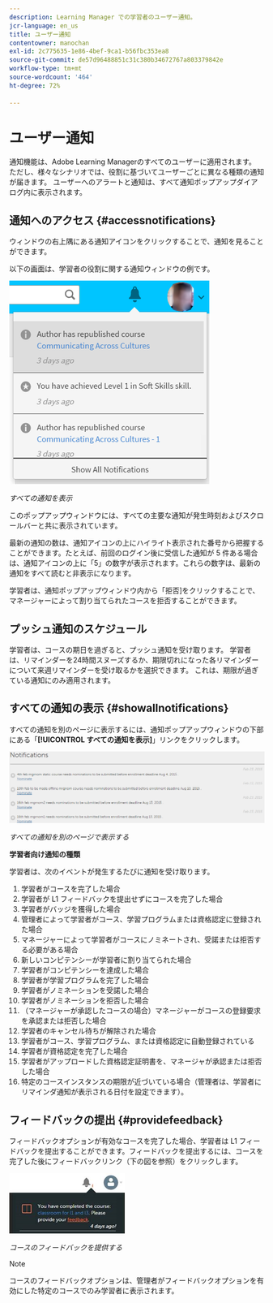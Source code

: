 ```yaml
---
description: Learning Manager での学習者のユーザー通知。
jcr-language: en_us
title: ユーザー通知
contentowner: manochan
exl-id: 2c775635-1e86-4bef-9ca1-b56fbc353ea8
source-git-commit: de57d96488851c31c380b34672767a803379842e
workflow-type: tm+mt
source-wordcount: '464'
ht-degree: 72%

---
```


# ユーザー通知

<!--User notifications for Learners in Learning Manager.-->

通知機能は、Adobe Learning Managerのすべてのユーザーに適用されます。 ただし、様々なシナリオでは、役割に基づいてユーザーごとに異なる種類の通知が届きます。 ユーザーへのアラートと通知は、すべて通知ポップアップダイアログ内に表示されます。

## 通知へのアクセス {#accessnotifications}

ウィンドウの右上隅にある通知アイコンをクリックすることで、通知を見ることができます。

以下の画面は、学習者の役割に関する通知ウィンドウの例です。

![](assets/learner-notifications.png)

*すべての通知を表示*

このポップアップウィンドウには、すべての主要な通知が発生時刻およびスクロールバーと共に表示されています。

最新の通知の数は、通知アイコンの上にハイライト表示された番号から把握することができます。たとえば、前回のログイン後に受信した通知が 5 件ある場合は、通知アイコンの上に「5」の数字が表示されます。これらの数字は、最新の通知をすべて読むと非表示になります。

学習者は、通知ポップアップウィンドウ内から「拒否&rbrack;をクリックすることで、マネージャーによって割り当てられたコースを拒否することができます。

## プッシュ通知のスケジュール

学習者は、コースの期日を過ぎると、プッシュ通知を受け取ります。 学習者は、リマインダーを24時間スヌーズするか、期限切れになった各リマインダーについて来週リマインダーを受け取るかを選択できます。 これは、期限が過ぎている通知にのみ適用されます。

## すべての通知の表示 {#showallnotifications}

すべての通知を別のページに表示するには、通知ポップアップウィンドウの下部にある「**[!UICONTROL すべての通知を表示]**」リンクをクリックします。

![](assets/notifications-page.png)

*すべての通知を別のページで表示する*

**学習者向け通知の種類**

学習者は、次のイベントが発生するたびに通知を受け取ります。

1. 学習者がコースを完了した場合
1. 学習者が L1 フィードバックを提出せずにコースを完了した場合
1. 学習者がバッジを獲得した場合
1. 管理者によって学習者がコース、学習プログラムまたは資格認定に登録された場合
1. マネージャーによって学習者がコースにノミネートされ、受諾または拒否する必要がある場合
1. 新しいコンピテンシーが学習者に割り当てられた場合
1. 学習者がコンピテンシーを達成した場合
1. 学習者が学習プログラムを完了した場合
1. 学習者がノミネーションを受諾した場合
1. 学習者がノミネーションを拒否した場合
1. （マネージャーが承認したコースの場合）マネージャーがコースの登録要求を承認または拒否した場合
1. 学習者のキャンセル待ちが解除された場合
1. 学習者がコース、学習プログラム、または資格認定に自動登録されている
1. 学習者が資格認定を完了した場合
1. 学習者がアップロードした資格認定証明書を、マネージャが承認または拒否した場合
1. 特定のコースインスタンスの期限が近づいている場合（管理者は、学習者にリマインダ通知が表示される日付を設定できます）。

## フィードバックの提出 {#providefeedback}

フィードバックオプションが有効なコースを完了した場合、学習者は L1 フィードバックを提出することができます。フィードバックを提出するには、コースを完了した後にフィードバックリンク（下の図を参照）をクリックします。

![](assets/feedback.png)

*コースのフィードバックを提供する*

>[!NOTE]
>
>コースのフィードバックオプションは、管理者がフィードバックオプションを有効にした特定のコースでのみ学習者に表示されます。
